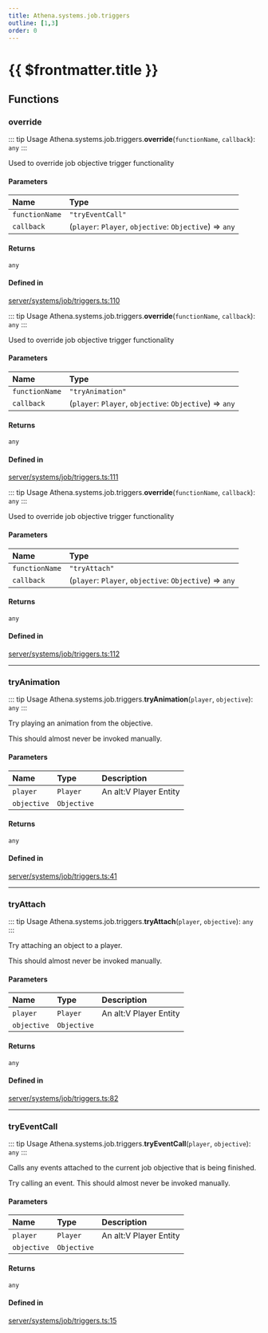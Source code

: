 ```yaml
---
title: Athena.systems.job.triggers
outline: [1,3]
order: 0
---
```


# {{ $frontmatter.title }}


## Functions

### override

::: tip Usage
Athena.systems.job.triggers.**override**(`functionName`, `callback`): `any`
:::

Used to override job objective trigger functionality

#### Parameters

| Name | Type |
| :------ | :------ |
| `functionName` | ``"tryEventCall"`` |
| `callback` | (`player`: `Player`, `objective`: `Objective`) => `any` |

#### Returns

`any`

#### Defined in

[server/systems/job/triggers.ts:110](https://github.com/Stuyk/altv-athena/blob/7cb341a/src/core/server/systems/job/triggers.ts#L110)

::: tip Usage
Athena.systems.job.triggers.**override**(`functionName`, `callback`): `any`
:::

Used to override job objective trigger functionality

#### Parameters

| Name | Type |
| :------ | :------ |
| `functionName` | ``"tryAnimation"`` |
| `callback` | (`player`: `Player`, `objective`: `Objective`) => `any` |

#### Returns

`any`

#### Defined in

[server/systems/job/triggers.ts:111](https://github.com/Stuyk/altv-athena/blob/7cb341a/src/core/server/systems/job/triggers.ts#L111)

::: tip Usage
Athena.systems.job.triggers.**override**(`functionName`, `callback`): `any`
:::

Used to override job objective trigger functionality

#### Parameters

| Name | Type |
| :------ | :------ |
| `functionName` | ``"tryAttach"`` |
| `callback` | (`player`: `Player`, `objective`: `Objective`) => `any` |

#### Returns

`any`

#### Defined in

[server/systems/job/triggers.ts:112](https://github.com/Stuyk/altv-athena/blob/7cb341a/src/core/server/systems/job/triggers.ts#L112)

___

### tryAnimation

::: tip Usage
Athena.systems.job.triggers.**tryAnimation**(`player`, `objective`): `any`
:::

Try playing an animation from the objective.

This should almost never be invoked manually.

#### Parameters

| Name | Type | Description |
| :------ | :------ | :------ |
| `player` | `Player` | An alt:V Player Entity |
| `objective` | `Objective` |  |

#### Returns

`any`

#### Defined in

[server/systems/job/triggers.ts:41](https://github.com/Stuyk/altv-athena/blob/7cb341a/src/core/server/systems/job/triggers.ts#L41)

___

### tryAttach

::: tip Usage
Athena.systems.job.triggers.**tryAttach**(`player`, `objective`): `any`
:::

Try attaching an object to a player.

This should almost never be invoked manually.

#### Parameters

| Name | Type | Description |
| :------ | :------ | :------ |
| `player` | `Player` | An alt:V Player Entity |
| `objective` | `Objective` |  |

#### Returns

`any`

#### Defined in

[server/systems/job/triggers.ts:82](https://github.com/Stuyk/altv-athena/blob/7cb341a/src/core/server/systems/job/triggers.ts#L82)

___

### tryEventCall

::: tip Usage
Athena.systems.job.triggers.**tryEventCall**(`player`, `objective`): `any`
:::

Calls any events attached to the current job objective that is being finished.

Try calling an event. This should almost never be invoked manually.

#### Parameters

| Name | Type | Description |
| :------ | :------ | :------ |
| `player` | `Player` | An alt:V Player Entity |
| `objective` | `Objective` |  |

#### Returns

`any`

#### Defined in

[server/systems/job/triggers.ts:15](https://github.com/Stuyk/altv-athena/blob/7cb341a/src/core/server/systems/job/triggers.ts#L15)
